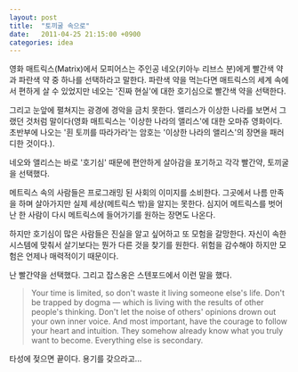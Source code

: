 ```yaml
---
layout: post
title:  "토끼굴 속으로"
date:   2011-04-25 21:15:00 +0900
categories: idea
---
```

영화 매트릭스(Matrix)에서 모피어스는 주인공 네오(키아누 리브스 분)에게 빨간색 약과 파란색 약 중 하나를 선택하라고 말한다. 파란색 약을 먹는다면 매트릭스의 세계 속에서 편하게 살 수 있었지만 네오는 '진짜 현실'에 대한 호기심으로 빨간색 약을 선택한다.

그리고 눈앞에 펼쳐지는 광경에 경악을 금치 못한다. 앨리스가 이상한 나라를 보면서 그랬던 것처럼 말이다(영화 매트릭스는 '이상한 나라의 앨리스'에 대한 오마쥬 영화이다. 초반부에 나오는 '흰 토끼를 따라가라'는 암호는 '이상한 나라의 앨리스'의 장면을 패러디한 것이다.).

네오와 앨리스는 바로 '호기심' 때문에 편안하게 살아감을 포기하고 각각 빨간약, 토끼굴을 선택했다.

메트릭스 속의 사람들은 프로그래밍 된 사회의 이미지를 소비한다. 그곳에서 나름 만족을 하며 살아가지만 실제 세상(메트릭스 밖)을 알지는 못한다. 심지어 메트릭스를 벗어난 한 사람이 다시 메트릭스에 들어가기를 원하는 장면도 나온다.

하지만 호기심이 많은 사람들은 진실을 알고 싶어하고 또 모험을 갈망한다. 자신이 속한 시스템에 맞춰서 살기보다는 뭔가 다른 것을 찾기를 원한다. 위험을 감수해야 하지만 모험은 언제나 매력적이기 때문이다.

난 빨간약을 선택했다. 그리고 잡스옹은 스텐포드에서 이런 말을 했다.

> Your time is limited, so don't waste it living someone else's life. Don't be trapped by dogma — which is living with the results of other people's thinking. Don't let the noise of others' opinions drown out your own inner voice. And most important, have the courage to follow your heart and intuition. They somehow already know what you truly want to become. Everything else is secondary.

타성에 젖으면 끝이다. 용기를 갖으라고...
